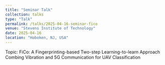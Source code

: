 ```yaml
---
title: "Seminar Talk"
collection: talks
type: "Talk"
permalink: /talks/2025-04-16-seminar-fico
venue: "Stevens Institute of Technology"
date: 2025-04-16
location: "Hoboken, NJ, USA"
---
```


Topic: FiCo: A Fingerprinting-based Two-step Learning-to-learn Approach Combing Vibration and 5G Communication for UAV Classification
[](/images/2025-04-16-talk-seminar-1.jpg)[](/images/2025-04-16-talk-seminar-2.jpg)
